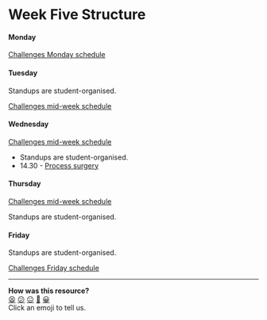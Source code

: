 # Week Five Structure

#### Monday

[Challenges Monday schedule](./challenges_monday_schedule.md)

#### Tuesday

Standups are student-organised.

[Challenges mid-week schedule](./challenges_mid_week_schedule.md)

#### Wednesday

[Challenges mid-week schedule](./challenges_mid_week_schedule.md)

- Standups are student-organised.
- 14.30 - [Process surgery](https://github.com/makersacademy/course/blob/master/pills/process_surgery.md)

#### Thursday

[Challenges mid-week schedule](./challenges_mid_week_schedule.md)

Standups are student-organised.

#### Friday

Standups are student-organised.

[Challenges Friday schedule](./challenges_friday_schedule.md)

<!-- BEGIN GENERATED SECTION DO NOT EDIT -->

---

**How was this resource?**  
[😫](https://airtable.com/shrUJ3t7KLMqVRFKR?prefill_Repository=course&prefill_File=sequence/onsite/week05.md&prefill_Sentiment=😫) [😕](https://airtable.com/shrUJ3t7KLMqVRFKR?prefill_Repository=course&prefill_File=sequence/onsite/week05.md&prefill_Sentiment=😕) [😐](https://airtable.com/shrUJ3t7KLMqVRFKR?prefill_Repository=course&prefill_File=sequence/onsite/week05.md&prefill_Sentiment=😐) [🙂](https://airtable.com/shrUJ3t7KLMqVRFKR?prefill_Repository=course&prefill_File=sequence/onsite/week05.md&prefill_Sentiment=🙂) [😀](https://airtable.com/shrUJ3t7KLMqVRFKR?prefill_Repository=course&prefill_File=sequence/onsite/week05.md&prefill_Sentiment=😀)  
Click an emoji to tell us.

<!-- END GENERATED SECTION DO NOT EDIT -->
